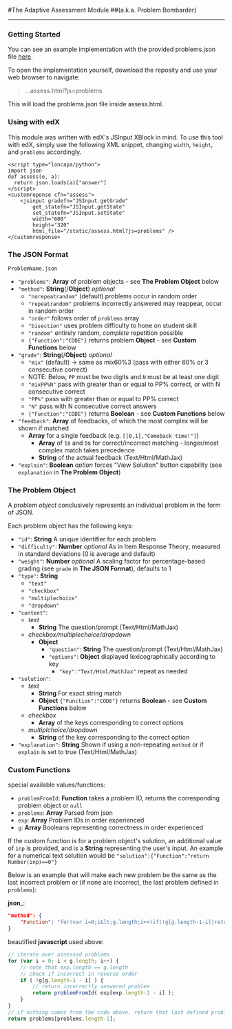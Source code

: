 #The Adaptive Assessment Module
##(a.k.a. Problem Bombarder)

***

### Getting Started

You can see an example implementation with the provided problems.json file [here](http://lucasmorales.co/resources/relate/assess.html?js=problems).

To open the implementation yourself, download the reposity and use your web browser to navigate:

> ...assess.html?js=problems

This will load the problems.json file inside assess.html. 

### Using with edX

This module was written with edX's JSInput XBlock in mind. To use this tool with edX, simply use the following XML snippet, changing `width`, `height`, and `problems` accordingly.

	<script type="loncapa/python">
	import json
	def assess(e, a):
	  return json.loads(a)["answer"]
	</script>
	<customreponse cfn="assess">
    	<jsinput gradefn="JSInput.getGrade"
    		get_statefn="JSInput.getState"
    		set_statefn="JSInput.setState"
    		width="600"
    		height="320"
    		html_file="/static/assess.html?js=problems" />
	</customresponse>

### The JSON Format

    ProblemName.json
	
+ `"problems"`: __Array__ of problem objects - see __The Problem Object__ below
+ `"method"`: __String__(/__Object__) _optional_
	+ `"norepeatrandom"` (default) problems occur in random order
	+ `"repeatrandom"` problems incorrectly answered may reappear, occur in random order
	+ `"order"` follows order of `problems` array
	+ `"bisection"` uses problem difficulty to hone on student skill
	+ `"random"` entirely random, _complete_ repetition possible
	+ `{"Function":"CODE"}` returns problem __Object__ - see __Custom Functions__ below
+ `"grade"`: __String__(/__Object__) _optional_
	+ `"mix"` (default) -> same as mix60%3 (pass with either 60% or 3 consecutive correct)
	+ NOTE: Below, `PP` must be two digits and `N` must be at least one digit
	+ `"mixPP%N"` pass with greater than or equal to PP% correct, or with N consecutive correct
	+ `"PP%"` pass with greater than or equal to PP% correct
	+ `"N"` pass with N consecutive correct answers
	+ `{"Function":"CODE"}` returns __Boolean__ - see __Custom Functions__ below
+ `"feedback"`: __Array__ of feedbacks, of which the most complex will be shown if matched
	+ __Array__ for a single feedback (e.g. `[[0,1],"Comeback time!"]`)
		+ __Array__ of `1`s and `0`s for correct/incorrect matching - longer/most complex match takes precedence
		+ __String__ of the actual feedback (Text/Html/MathJax)
+ `"explain"`: __Boolean__ _option_ forces "View Solution" button capability (see `explanation` in __The Problem Object__)

### The Problem Object

A _problem object_ conclusively represents an individual problem in the form of JSON.

Each problem object has the following keys:

+ `"id"`: __String__ A unique identifier for each problem
+ `"difficulty"`: __Number__ _optional_ As in Item Response Theory, measured in standard deviations (0 is average and default)
+ `"weight"`: __Number__ _optional_  A scaling factor for percentage-based grading (see `grade` in __The JSON Format__), defaults to 1
+ `"type"`: __String__
	+ `"text"`
	+ `"checkbox"`
	+ `"multiplechoice"`
	+ `"dropdown"`
+ `"content"`:
	+ _text_ 
		+ __String__ The question/prompt (Text/Html/MathJax)
	+ _checkbox/multiplechoice/dropdown_
		+ __Object__
			+ `"question"`: __String__ The question/prompt (Text/Html/MathJax)
			+ `"options"`: __Object__ displayed lexicographically according to key
				+ `"key":"Text/Html/MathJax"` repeat as needed
+ `"solution"`:
	+ _text_
		 + __String__ For exact string match
		 + __Object__ `{"Function":"CODE"}` returns __Boolean__ - see __Custom Functions__ below
	+ _checkbox_
		+ __Array__ of the keys corresponding to correct options
	+ _multiplchoice/dropdown_
		+ __String__ of the key corresponding to the correct option
+ `"explanation"`: __String__ Shown if using a non-repeating `method` or if `explain` is set to true (Text/Html/MathJax)

### Custom Functions

special available values/functions:

+ `problemFromId`: __Function__ takes a problem ID, returns the corresponding problem object or `null`
+ `problems`: __Array__ Parsed from json
+ `exp`: __Array__ Problem IDs in order experienced
+ `g`: __Array__ Booleans representing correctness in order experienced

If the custom function is for a problem object's solution, an additional value of `inp` is provided, and is a __String__ representing the user's input. An example for a numerical text solution would be `"solution":{"Function":"return Number(inp)==0"}`

Below is an example that will make each new problem be the same as the last incorrect problem or (if none are incorrect, the last problem defined in `problems`): 

__json___:

```JSON  
"method": {
    "Function": "for(var i=0;i&lt;g.length;i++)if(!g[g.length-1-i])return problemFromId(exp[exp.length-1-i]);return problems[problems.length-1];"
} 
```
	
beautified __javascript__ used above:

```Javascript
// iterate over assessed problems
for (var i = 0; i < g.length; i++) {
	// note that exp.length == g.length
	// check if incorrect in reverse order
	if ( !g[g.length-1 - i] ) {
		// return incorrectly answered problem
		return problemFromId( exp[exp.length-1 - i] );
	}
}
// if nothing comes from the code above, return that last defined problem
return problems[problems.length-1];
```
